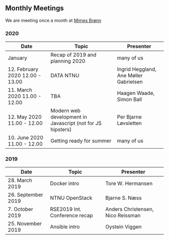 ## Monthly Meetings

We are meeting once a month at [Mimes Brønn](
https://use.mazemap.com/#v=1&zlevel=2&center=10.408347,63.416064&zoom=18.5&sharepoitype=poi&sharepoi=79904&campusid=1&utm_medium=shorturl)

### 2020
| Date | Topic | Presenter |
|----|-----|---------|
| January | Recap of 2019 and planning 2020 | many of us |
| 12. February 2020 12.00 - 13.00 | DATA NTNU | Ingrid Heggland, Ane Møller Gabrielsen |
| 11. March 2020 11.00 - 12.00 | TBA | Haagen Waade, Simon Ball |
| 12. May 2020 11.00 - 12.00 | Modern web development in Javascript (not for JS hipsters) | Per Bjarne Løvsletten |
| 10. June 2020 11.00 - 12.00 | Getting ready for summer | many of us |


### 2019
|Date|Topic|Presenter|
|----|-----|---------|
|28. March 2019|Docker intro|Tore W. Hermansen|
|26. September 2019|NTNU OpenStack|Bjarne S. Næss|
|7. October 2019|RSE2019 Int. Conference recap|Anders Christensen, Nico Reissman|
|25. November 2019|Ansible intro|Oystein Viggen|

